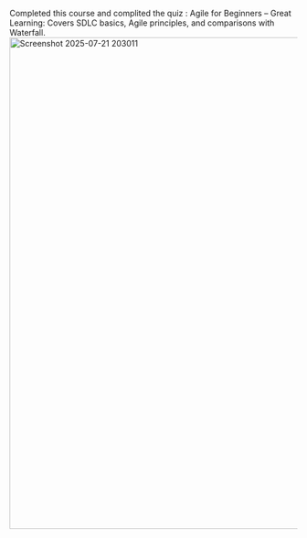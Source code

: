 Completed  this course and complited the quiz   : Agile for Beginners – Great Learning: Covers SDLC
basics, Agile principles, and comparisons with Waterfall. 
<img width="1886" height="861" alt="Screenshot 2025-07-21 203011" src="https://github.com/user-attachments/assets/24ba4a76-7fab-4df2-85a3-8bc4b74a4edd" />
